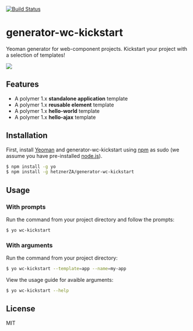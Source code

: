 [![Build Status](https://travis-ci.org/hetznerZA/generator-wc-kickstart.svg?branch=master)](https://travis-ci.org/hetznerZA/generator-wc-kickstart)

# generator-wc-kickstart

Yeoman generator for web-component projects. Kickstart your project with a selection of templates!

<img src="https://zippy.gfycat.com/FarThreadbareJunco.gif">

## Features

* A polymer 1.x **standalone application** template
* A polymer 1.x **reusable element** template
* A polymer 1.x **hello-world** template
* A polymer 1.x **hello-ajax** template

## Installation

First, install [Yeoman](http://yeoman.io) and generator-wc-kickstart using [npm](https://www.npmjs.com/) as sudo (we assume you have pre-installed [node.js](https://nodejs.org/)).

```bash
$ npm install -g yo
$ npm install -g hetznerZA/generator-wc-kickstart
```

## Usage

### With prompts

Run the command from your project directory and follow the prompts:

```bash
$ yo wc-kickstart
```

### With arguments

Run the command from your project directory:
```bash
$ yo wc-kickstart --template=app --name=my-app
```

View the usage guide for avaible arguments:

```bash
$ yo wc-kickstart --help
```

## License

MIT